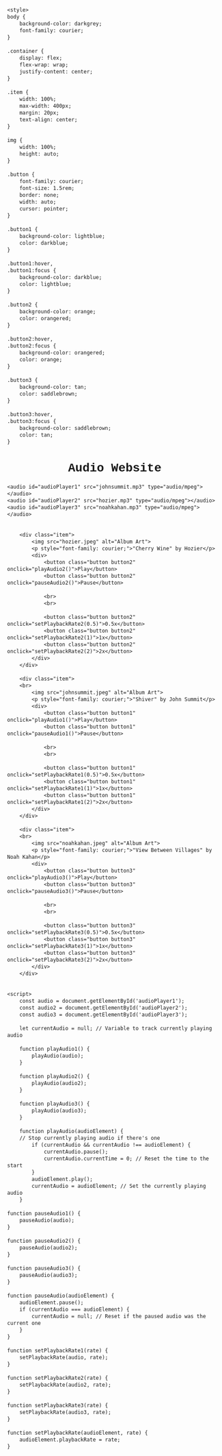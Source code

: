 <html lang="en">
<head>
    <meta charset="utf-8">
    <meta name="viewport" content="width=device-width, initial-scale=1">
    <title>Oriana Valcamp Assignment #1</title>
    
    <style>
    body {
        background-color: darkgrey;
        font-family: courier;
    }

    .container {
        display: flex;
        flex-wrap: wrap;
        justify-content: center;
    }

    .item {
        width: 100%;
        max-width: 400px;
        margin: 20px;
        text-align: center;
    }

    img {
        width: 100%;
        height: auto;
    }

    .button {
        font-family: courier;
        font-size: 1.5rem;
        border: none;
        width: auto;
        cursor: pointer;
    }

    .button1 {
        background-color: lightblue;
        color: darkblue;
    }

    .button1:hover,
    .button1:focus {
        background-color: darkblue;
        color: lightblue;
    }

    .button2 {
        background-color: orange;
        color: orangered;
    }

    .button2:hover,
    .button2:focus {
        background-color: orangered;
        color: orange;
    }

    .button3 {
        background-color: tan;
        color: saddlebrown;
    }

    .button3:hover,
    .button3:focus {
        background-color: saddlebrown;
        color: tan;
    }

</style>

</head>
<body>
    <h1 style="font-family: courier; text-align: center; "> Audio Website</h1>

    <audio id="audioPlayer1" src="johnsummit.mp3" type="audio/mpeg"></audio>
    <audio id="audioPlayer2" src="hozier.mp3" type="audio/mpeg"></audio>
    <audio id="audioPlayer3" src="noahkahan.mp3" type="audio/mpeg"></audio>

    
        <div class="item">
            <img src="hozier.jpeg" alt="Album Art">
            <p style="font-family: courier;">"Cherry Wine" by Hozier</p>
            <div>
                <button class="button button2" onclick="playAudio2()">Play</button>
                <button class="button button2" onclick="pauseAudio2()">Pause</button>

                <br>
                <br>

                <button class="button button2" onclick="setPlaybackRate2(0.5)">0.5x</button>
                <button class="button button2" onclick="setPlaybackRate2(1)">1x</button>
                <button class="button button2" onclick="setPlaybackRate2(2)">2x</button>
            </div>
        </div>

        <div class="item">
        <br>
            <img src="johnsummit.jpeg" alt="Album Art">
            <p style="font-family: courier;">"Shiver" by John Summit</p>
            <div>
                <button class="button button1" onclick="playAudio1()">Play</button>
                <button class="button button1" onclick="pauseAudio1()">Pause</button>

                <br>
                <br>

                <button class="button button1" onclick="setPlaybackRate1(0.5)">0.5x</button>
                <button class="button button1" onclick="setPlaybackRate1(1)">1x</button>
                <button class="button button1" onclick="setPlaybackRate1(2)">2x</button>
            </div>
        </div>

        <div class="item">
        <br>
            <img src="noahkahan.jpeg" alt="Album Art">
            <p style="font-family: courier;">"View Between Villages" by Noah Kahan</p>
            <div>
                <button class="button button3" onclick="playAudio3()">Play</button>
                <button class="button button3" onclick="pauseAudio3()">Pause</button>

                <br>
                <br>
                
                <button class="button button3" onclick="setPlaybackRate3(0.5)">0.5x</button>
                <button class="button button3" onclick="setPlaybackRate3(1)">1x</button>
                <button class="button button3" onclick="setPlaybackRate3(2)">2x</button>
            </div>
        </div>
    

    <script>
        const audio = document.getElementById('audioPlayer1');
        const audio2 = document.getElementById('audioPlayer2');
        const audio3 = document.getElementById('audioPlayer3');

        let currentAudio = null; // Variable to track currently playing audio

        function playAudio1() {
            playAudio(audio);
        }

        function playAudio2() {
            playAudio(audio2);
        }

        function playAudio3() {
            playAudio(audio3);
        }

        function playAudio(audioElement) {
        // Stop currently playing audio if there's one
            if (currentAudio && currentAudio !== audioElement) {
                currentAudio.pause();
                currentAudio.currentTime = 0; // Reset the time to the start
            }
            audioElement.play();
            currentAudio = audioElement; // Set the currently playing audio
        }

    function pauseAudio1() {
        pauseAudio(audio);
    }

    function pauseAudio2() {
        pauseAudio(audio2);
    }

    function pauseAudio3() {
        pauseAudio(audio3);
    }

    function pauseAudio(audioElement) {
        audioElement.pause();
        if (currentAudio === audioElement) {
            currentAudio = null; // Reset if the paused audio was the current one
        }
    }

    function setPlaybackRate1(rate) {
        setPlaybackRate(audio, rate);
    }

    function setPlaybackRate2(rate) {
        setPlaybackRate(audio2, rate);
    }

    function setPlaybackRate3(rate) {
        setPlaybackRate(audio3, rate);
    }

    function setPlaybackRate(audioElement, rate) {
        audioElement.playbackRate = rate;
    }
</script>
</body>
</html>
